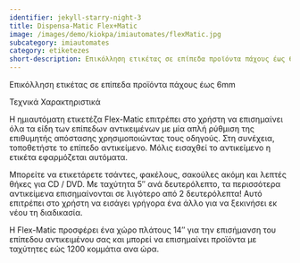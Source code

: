 ```yaml
---
identifier: jekyll-starry-night-3
title: Dispensa-Matic Flex+Matic
image: /images/demo/kiokpa/imiautomates/flexMatic.jpg
subcategory: imiautomates
category: etiketezes
short-description: Επικόλληση ετικέτας σε επίπεδα προϊόντα πάχους έως 6mm
---
```





 Επικόλληση ετικέτας σε επίπεδα προϊόντα πάχους έως 6mm









Τεχνικά Χαρακτηριστικά

Η ημιαυτόματη ετικετέζα Flex-Matic επιτρέπει στο χρήστη να επισημαίνει όλα τα είδη των επίπεδων αντικειμένων με μία απλή ρύθμιση της επιθυμητής απόστασης χρησιμοποιώντας τους οδηγούς.
Στη συνέχεια, τοποθετήστε το επίπεδο αντικείμενο. Μόλις εισαχθεί το αντικείμενο η ετικέτα εφαρμόζεται αυτόματα.

Μπορείτε να ετικετάρετε τσάντες, φακέλους, σακούλες ακόμη και λεπτές θήκες για CD / DVD. Με ταχύτητα 5″ ανά δευτερόλεπτο, τα περισσότερα αντικείμενα επισημαίνονται σε λιγότερο από 2 δευτερόλεπτα! Αυτό επιτρέπει στο χρήστη να εισάγει γρήγορα ένα άλλο για να ξεκινήσει εκ νέου τη διαδικασία.

Η Flex-Matic προσφέρει ένα χώρο πλάτους 14″ για την επισήμανση του επίπεδου αντικειμένου σας και μπορεί να επισημαίνει προϊόντα με ταχύτητες εώς 1200 κομμάτια ανα ώρα.

